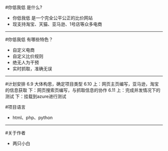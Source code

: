 #你低我低 是什么?
* 你低我低 是一个完全公平公正的比价网站
* 现支持淘宝、天猫、亚马逊、1号店等众多电商
---
#你低我低 有哪些特色？
* 自定义电商
* 自定义比价规则
* 绝无人为干预
* 实时抓取，准确无误
---
#计划安排
    6.9  大体构思，确定项目类型
    6.10 上：网页主页编写，亚马逊，淘宝的信息获取
         下：网页搜索页编写，与抓取信息的协作
    6.11 上：完成并发情况下的测试
         下：挂载到azure进行测试

#项目语言
* html、php、python

---
#关于作者
* 两只小白
